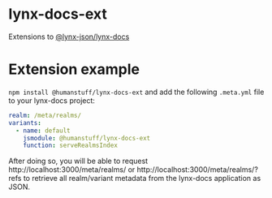 # lynx-docs-ext
Extensions to [@lynx-json/lynx-docs](https://github.com/lynx-json/lynx-docs)

# Extension example

`npm install @humanstuff/lynx-docs-ext` and add the following `.meta.yml` file to your lynx-docs project:
```yaml
realm: /meta/realms/
variants:
  - name: default
    jsmodule: @humanstuff/lynx-docs-ext
    function: serveRealmsIndex
```

After doing so, you will be able to request http://localhost:3000/meta/realms/ or http://localhost:3000/meta/realms/?refs to retrieve all realm/variant metadata from the lynx-docs application as JSON.
